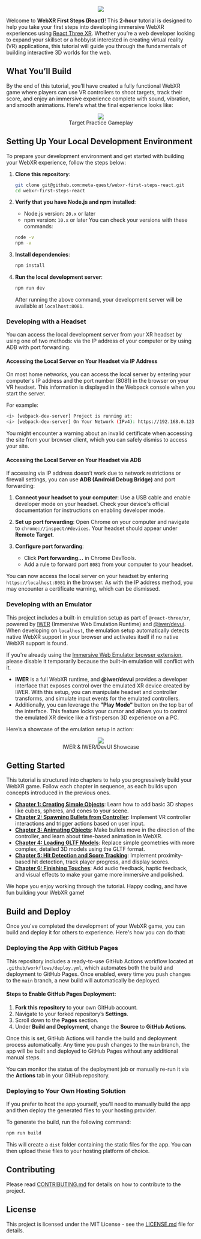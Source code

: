 <p align="center">
    <img src="./tutorial/assets/webxr-first-steps.png" style="max-width:376px"/>
</p>

Welcome to **WebXR First Steps (React)**! This **2-hour** tutorial is designed to help you take your first steps into developing immersive WebXR experiences using [React Three XR](https://pmndrs.github.io/xr/docs/). Whether you’re a web developer looking to expand your skillset or a hobbyist interested in creating virtual reality (VR) applications, this tutorial will guide you through the fundamentals of building interactive 3D worlds for the web.

## What You’ll Build

By the end of this tutorial, you’ll have created a fully functional WebXR game where players can use VR controllers to shoot targets, track their score, and enjoy an immersive experience complete with sound, vibration, and smooth animations. Here's what the final experience looks like:

<figure style="text-align: center;">
  <img src="./tutorial/assets/targetpractice.gif" style="max-height:376px"/>
  <figcaption>Target Practice Gameplay</figcaption>
</figure>

## Setting Up Your Local Development Environment

To prepare your development environment and get started with building your WebXR experience, follow the steps below:

1. **Clone this repository**:

   ```bash
   git clone git@github.com:meta-quest/webxr-first-steps-react.git
   cd webxr-first-steps-react
   ```

2. **Verify that you have Node.js and npm installed**:

   - Node.js version: `20.x` or later
   - npm version: `10.x` or later
     You can check your versions with these commands:

   ```bash
   node -v
   npm -v
   ```

3. **Install dependencies**:

   ```bash
   npm install
   ```

4. **Run the local development server**:

   ```bash
   npm run dev
   ```

   After running the above command, your development server will be available at `localhost:8081`.

### Developing with a Headset

You can access the local development server from your XR headset by using one of two methods: via the IP address of your computer or by using ADB with port forwarding.

#### Accessing the Local Server on Your Headset via IP Address

On most home networks, you can access the local server by entering your computer's IP address and the port number (8081) in the browser on your VR headset. This information is displayed in the Webpack console when you start the server.

For example:

```bash
<i> [webpack-dev-server] Project is running at:
<i> [webpack-dev-server] On Your Network (IPv4): https://192.168.0.123:8081/
```

You might encounter a warning about an invalid certificate when accessing the site from your browser client, which you can safely dismiss to access your site.

#### Accessing the Local Server on Your Headset via ADB

If accessing via IP address doesn’t work due to network restrictions or firewall settings, you can use **ADB (Android Debug Bridge)** and port forwarding:

1. **Connect your headset to your computer**: Use a USB cable and enable developer mode on your headset. Check your device's official documentation for instructions on enabling developer mode.
2. **Set up port forwarding**: Open Chrome on your computer and navigate to `chrome://inspect/#devices`. Your headset should appear under **Remote Target**.

3. **Configure port forwarding**:
   - Click **Port forwarding...** in Chrome DevTools.
   - Add a rule to forward port `8081` from your computer to your headset.

You can now access the local server on your headset by entering `https://localhost:8081` in the browser. As with the IP address method, you may encounter a certificate warning, which can be dismissed.

### Developing with an Emulator

This project includes a built-in emulation setup as part of `@react-three/xr`, powered by [IWER](https://github.com/meta-quest/immersive-web-emulation-runtime/) (Immersive Web Emulation Runtime) and [@iwer/devui](https://github.com/meta-quest/immersive-web-emulation-runtime/tree/main/devui). When developing on `localhost`, the emulation setup automatically detects native WebXR support in your browser and activates itself if no native WebXR support is found.

If you're already using the [Immersive Web Emulator browser extension](https://chromewebstore.google.com/detail/immersive-web-emulator/cgffilbpcibhmcfbgggfhfolhkfbhmik), please disable it temporarily because the built-in emulation will conflict with it.

- **IWER** is a full WebXR runtime, and **@iwer/devui** provides a developer interface that exposes control over the emulated XR device created by IWER. With this setup, you can manipulate headset and controller transforms, and simulate input events for the emulated controllers.
- Additionally, you can leverage the **"Play Mode"** button on the top bar of the interface. This feature locks your cursor and allows you to control the emulated XR device like a first-person 3D experience on a PC.

Here’s a showcase of the emulation setup in action:

<figure style="text-align: center;">
  <img src="./tutorial/assets/iwerdevui.gif" style="max-height:376px"/>
  <figcaption>IWER & IWER/DevUI Showcase</figcaption>
</figure>

## Getting Started

This tutorial is structured into chapters to help you progressively build your WebXR game. Follow each chapter in sequence, as each builds upon concepts introduced in the previous ones.

- [**Chapter 1: Creating Simple Objects**](./tutorial/chapter1.md): Learn how to add basic 3D shapes like cubes, spheres, and cones to your scene.
- [**Chapter 2: Spawning Bullets from Controller**](./tutorial/chapter2.md): Implement VR controller interactions and trigger actions based on user input.
- [**Chapter 3: Animating Objects**](./tutorial/chapter3.md): Make bullets move in the direction of the controller, and learn about time-based animation in WebXR.
- [**Chapter 4: Loading GLTF Models**](./tutorial/chapter4.md): Replace simple geometries with more complex, detailed 3D models using the GLTF format.
- [**Chapter 5: Hit Detection and Score Tracking**](./tutorial/chapter5.md): Implement proximity-based hit detection, track player progress, and display scores.
- [**Chapter 6: Finishing Touches**](./tutorial/chapter6.md): Add audio feedback, haptic feedback, and visual effects to make your game more immersive and polished.

We hope you enjoy working through the tutorial. Happy coding, and have fun building your WebXR game!

## Build and Deploy

Once you've completed the development of your WebXR game, you can build and deploy it for others to experience. Here's how you can do that:

### Deploying the App with GitHub Pages

This repository includes a ready-to-use GitHub Actions workflow located at `.github/workflows/deploy.yml`, which automates both the build and deployment to GitHub Pages. Once enabled, every time you push changes to the `main` branch, a new build will automatically be deployed.

#### Steps to Enable GitHub Pages Deployment:

1. **Fork this repository** to your own GitHub account.
2. Navigate to your forked repository’s **Settings**.
3. Scroll down to the **Pages** section.
4. Under **Build and Deployment**, change the **Source** to **GitHub Actions**.

Once this is set, GitHub Actions will handle the build and deployment process automatically. Any time you push changes to the `main` branch, the app will be built and deployed to GitHub Pages without any additional manual steps.

You can monitor the status of the deployment job or manually re-run it via the **Actions** tab in your GitHub repository.

### Deploying to Your Own Hosting Solution

If you prefer to host the app yourself, you’ll need to manually build the app and then deploy the generated files to your hosting provider.

To generate the build, run the following command:

```bash
npm run build
```

This will create a `dist` folder containing the static files for the app. You can then upload these files to your hosting platform of choice.

## Contributing

Please read [CONTRIBUTING.md](./CONTRIBUTING.md) for details on how to contribute to the project.

## License

This project is licensed under the MIT License - see the [LICENSE.md](./LICENSE) file for details.
